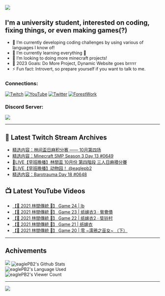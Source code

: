 <!--### Hello people, I'm EaglePB2 - The one who building something for fun 👋
Thank you for standby for this profile.   
The purpose of this profile is coming soon.   
You may come back later, as you wish if this readme.md is updated.   -->

<a href="https://github.com/lightda104530"><img src="https://readme-typing-svg.herokuapp.com/?duration=7000&width=600&lines=Hello+people,+I%27m+EaglePB2.;The+one+who+builds+something+for+fun+%F0%9F%91%8B;Thank+you+for+standby+for+this+profile.;The+purpose+of+this+profile+is+coming+soon.;You+may+come+back+later.;As+you+wish+if+this+readme.md+is+updated.;"></a>


## I'm a university student, interested on coding, fixing things, or even making games(?)
- 🔭 I’m currently developing coding challenges by using various of languages I know of!
- 🌱 I’m currently learning everything 🤣
- 💬 I’m looking to doing more minecraft projects!
- 🥅 2023 Goals: Do More Project, Dynamic Website goes brrrrr
- ⚡ Fun fact: Introvert, so prepare yourself if you want to talk to me.

### Connections:

[![Twitch](https://img.shields.io/badge/Twitch-9347FF?style=flat-square&logo=twitch&logoColor=white)](https://www.twitch.tv/eaglepb2)
[![YouTube](https://img.shields.io/badge/YouTube-%23FF0000.svg?style=flat-square&logo=YouTube&logoColor=white)](https://www.youtube.com/eaglepb2)
[![Twitter](https://img.shields.io/badge/Twitter-%231DA1F2.svg?style=flat-square&logo=Twitter&logoColor=white)](https://twitter.com/eaglepb2)
[![ForestWork](https://img.shields.io/badge/Forestwork_Website-415549?style=flat-square&logo=homeadvisor&logoColor=white)](https://forestwork.team)

### Discord Server:

[![](https://invidget.switchblade.xyz/qKrub9b?theme=dark&language=ch)](https://discord.gg/qKrub9b)

---

## 👾 Latest Twitch Stream Archives
<!-- TWITCH:START -->
- [精选内容：林间盃日麻积分赛 —— 10月第四场](https://www.twitch.tv/videos/1959970589)
- [精选内容：Minecraft SMP Season 3 Day 13 #0649](https://www.twitch.tv/videos/1959968389)
- [🔴LIVE【早班晚播】林間盃 10月份 第四階段 三人日麻積分賽](https://www.twitch.tv/videos/1959896496)
- [🔴LIVE【早班晚播】动物园！ @eaglepb2](https://www.twitch.tv/videos/1958276098)
- [精选内容：Barotrauma Day 18 #0648](https://www.twitch.tv/videos/1957455294)
<!-- TWITCH:END -->



## 📺 Latest YouTube Videos
<!-- YOUTUBE:START -->
- [【🎃 2021 林間傳統 🎃】 Game 24 | Ib](https://www.youtube.com/watch?v=SIgLmc4unbs)
- [【🎃 2021 林間傳統 🎃】 Game 23 | 纸嫁衣3 · 鴛鴦債](https://www.youtube.com/watch?v=_ALxl2OwAkI)
- [【🎃 2021 林間傳統 🎃】 Game 22 | 纸嫁衣2 · 奘铃村](https://www.youtube.com/watch?v=q1JvHba9mso)
- [【🎃 2021 林間傳統 🎃】 Game 21 | 纸嫁衣](https://www.youtube.com/watch?v=gIw0IsNA4n0)
- [【🎃 2021 林間傳統 🎃】 Game 20 | 零 ~濡鴉之巫女~ （下）](https://www.youtube.com/watch?v=BFha_gYUZk4)
<!-- YOUTUBE:END -->

---

## Achivements
[![](https://github-profile-trophy.vercel.app/?username=eaglepb2&theme=monokai&no-bg=true&&title=Repositories,Issues,Commit,MultiLanguage)](https://github.com/anuraghazra/github-readme-stats)
<img align="center" alt="eaglePB2's Github Stats" src="https://github-readme-stats.vercel.app/api?username=eaglePB2&show_icons=true&hide_border=true&theme=merko" />
<br>
<img align="center" alt="eaglePB2's Language Used" src="https://github-readme-stats.vercel.app/api/top-langs/?username=eaglePB2&show_icons=true&hide_border=true&theme=merko&layout=compact&langs_count=8" />
<br>
<img align="center" alt="eaglePB2's Viewer Count" src="https://visitcount.itsvg.in/api?id=eaglepb2&label=Profile%20Views&color=3&icon=5&pretty=true" />

<hr>

<!-- RANDOMQUOTE:START -->
![](https://quotes-github-readme.vercel.app/api?type=horizontal&theme=merko)
<!-- RANDOMQUOTE:END -->


<!--
       _____   _   _   _____       _____   _   _   ____   
      |_   _| | | | | |  ___|     |  ___| | \ | | |  _  \  
        | |   | |_| | | |___      | |___  |  \| | | | | | 
        | |   |  _  | |  ___|     |  ___| |     | | | | | 
        | |   | | | | | |___      | |___  | |\  | | |_| | 
        |_|   |_| |_| |_____|     |_____| |_| \_| |____ / 
      
-->
